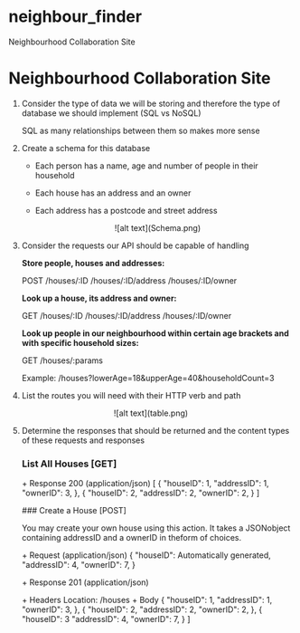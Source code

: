 # neighbour_finder
Neighbourhood Collaboration Site
# Neighbourhood Collaboration Site

1. Consider the type of data we will be storing and therefore the type of database we should implement (SQL vs NoSQL)

   SQL as many relationships between them so makes more sense

2. Create a schema for this database

   - Each person has a name, age and number of people in their household

   - Each house has an address and an owner

   - Each address has a postcode and street address  
   <p align="center">
   ![alt text](Schema.png)
   </p>

3. Consider the requests our API should be capable of handling

   **Store people, houses and addresses:**

   POST /houses/:ID  /houses/:ID/address  /houses/:ID/owner

   **Look up a house, its address and owner:**		

   GET /houses/:ID  /houses/:ID/address  /houses/:ID/owner

   **Look up people in our neighbourhood within certain age brackets and with specific household sizes:**		

   GET /houses/:params		

   Example: /houses?lowerAge=18&upperAge=40&householdCount=3

4. List the routes you will need with their HTTP verb and path

<p align="center">
![alt text](table.png)
</p>

5. Determine the responses that should be returned and the content types of these requests and responses

   ### List All Houses [GET]

   \+ Response 200 (application/json)
       [      {        "houseID": 1,        "addressID": 1,        "ownerID": 3,      }, {        "houseID": 2,        "addressID": 2,        "ownerID": 2,      }    ]

   \### Create a House [POST]

   You may create your own house using this action. It takes a JSONobject containing addressID and a ownerID in theform of choices.

   \+ Request (application/json)
       {      "houseID": Automatically generated,      "addressID": 4,      "ownerID": 7,    }

   \+ Response 201 (application/json)

     \+ Headers
         Location: /houses	  + Body
         {        "houseID": 1,        "addressID": 1,        "ownerID": 3,      }, {        "houseID": 2,        "addressID": 2,        "ownerID": 2,      }, {      "houseID": 3      "addressID": 4,      "ownerID": 7,       }    ]

 
